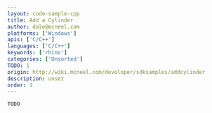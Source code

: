 ```yaml
---
layout: code-sample-cpp
title: Add a Cylinder
author: dale@mcneel.com
platforms: ['Windows']
apis: ['C/C++']
languages: ['C/C++']
keywords: ['rhino']
categories: ['Unsorted']
TODO: 1
origin: http://wiki.mcneel.com/developer/sdksamples/addcylinder
description: unset
order: 1
---
```


```cpp
TODO
```

